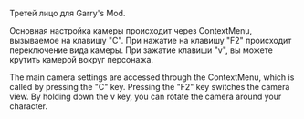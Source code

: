Третей лицо для Garry's Mod.

Основная настройка камеры происходит через ContextMenu, вызываемое на клавишу "C".
При нажатие на клавишу "F2" происходит переключение вида камеры.
При зажатие клавиши "v", вы можете крутить камерой вокруг персонажа.


The main camera settings are accessed through the ContextMenu, which is called by pressing the "C" key.
Pressing the "F2" key switches the camera view.
By holding down the v key, you can rotate the camera around your character.
